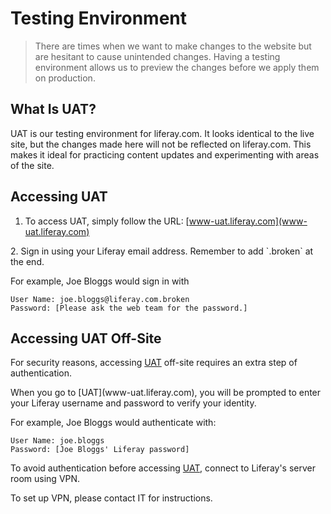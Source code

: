 # Testing Environment
> There are times when we want to make changes to the website but are hesitant to cause unintended changes. Having a testing environment allows us to preview the changes before we apply them on production.

## What Is UAT?
UAT is our testing environment for liferay.com. It looks identical to the live site, but the changes made here will not be reflected on liferay.com. This makes it ideal for practicing content updates and experimenting with areas of the site.

## Accessing UAT
1. To access UAT, simply follow the URL:
[www-uat.liferay.com](www-uat.liferay.com)

<screenshot src="uat-sign-in.png">
   2. Sign in using your Liferay email address. Remember to add `.broken` at the end.
</screenshot>

For example, Joe Bloggs would sign in with
```
User Name: joe.bloggs@liferay.com.broken
Password: [Please ask the web team for the password.]
```

## Accessing UAT Off-Site
For security reasons, accessing [UAT](www-uat.liferay.com) off-site requires an extra step of authentication.

<screenshot src="uat-authenticate-offsite.png">
    When you go to [UAT](www-uat.liferay.com), you will be prompted to enter your Liferay username and password to verify your identity.
</screenshot>

For example, Joe Bloggs would authenticate with:

    User Name: joe.bloggs
    Password: [Joe Bloggs' Liferay password]

To avoid authentication before accessing [UAT](www-uat.liferay.com), connect to Liferay's server room using VPN.

To set up VPN, please contact IT for instructions.

